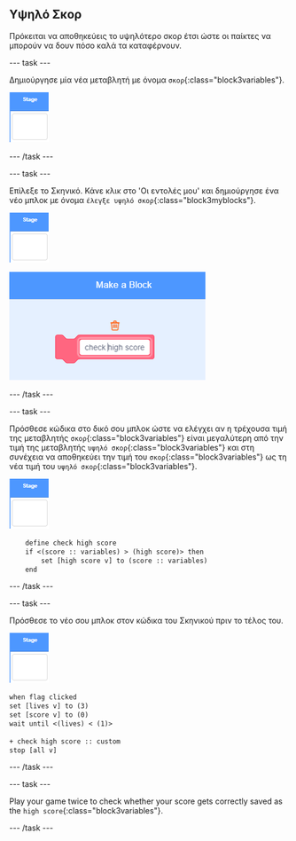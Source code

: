 ## Υψηλό Σκορ

Πρόκειται να αποθηκεύεις το υψηλότερο σκορ έτσι ώστε οι παίκτες να μπορούν να δουν πόσο καλά τα καταφέρνουν.

\--- task \---

Δημιούργησε μία νέα μεταβλητή με όνομα `σκορ`{:class="block3variables"}.

![Stage sprite](images/stage-sprite.png)

\--- /task \---

\--- task \---

Επίλεξε το Σκηνικό. Κάνε κλικ στο 'Οι εντολές μου' και δημιούργησε ένα νέο μπλοκ με όνομα `έλεγξε υψηλό σκορ`{:class="block3myblocks"}.

![Stage sprite](images/stage-sprite.png)

![screenshot](images/dots-custom-1.png)

\--- /task \---

\--- task \---

Πρόσθεσε κώδικα στο δικό σου μπλοκ ώστε να ελέγχει αν η τρέχουσα τιμή της μεταβλητής `σκορ`{:class="block3variables"} είναι μεγαλύτερη από την τιμή της μεταβλητής `υψηλό σκορ`{:class="block3variables"} και στη συνέχεια να αποθηκεύει την τιμή του `σκορ`{:class="block3variables"} ως τη νέα τιμή του `υψηλό σκορ`{:class="block3variables"}.

![Stage sprite](images/stage-sprite.png)

```blocks3
    define check high score
    if <(score :: variables) > (high score)> then
        set [high score v] to (score :: variables)
    end
```

\--- /task \---

\--- task \---

Πρόσθεσε το νέο σου μπλοκ στον κώδικα του Σκηνικού πριν το τέλος του.

![Stage sprite](images/stage-sprite.png)

```blocks3
when flag clicked
set [lives v] to (3)
set [score v] to (0)
wait until <(lives) < (1)>

+ check high score :: custom
stop [all v]
```

\--- /task \---

\--- task \---

Play your game twice to check whether your score gets correctly saved as the `high score`{:class="block3variables"}.

\--- /task \---